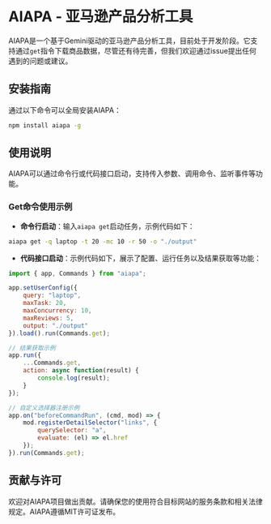 # AIAPA - 亚马逊产品分析工具

AIAPA是一个基于Gemini驱动的亚马逊产品分析工具，目前处于开发阶段。它支持通过`get`指令下载商品数据，尽管还有待完善，但我们欢迎通过issue提出任何遇到的问题或建议。

## 安装指南

通过以下命令可以全局安装AIAPA：

```sh
npm install aiapa -g
```

## 使用说明

AIAPA可以通过命令行或代码接口启动，支持传入参数、调用命令、监听事件等功能。

### Get命令使用示例

- **命令行启动**：输入`aiapa get`启动任务，示例代码如下：

```sh
aiapa get -q laptop -t 20 -mc 10 -r 50 -o "./output"
```

- **代码接口启动**：示例代码如下，展示了配置、运行任务以及结果获取等功能：

```javascript
import { app, Commands } from "aiapa";

app.setUserConfig({
    query: "laptop",
    maxTask: 20,
    maxConcurrency: 10,
    maxReviews: 5,
    output: "./output"
}).load().run(Commands.get);

// 结果获取示例
app.run({
    ...Commands.get,
    action: async function(result) {
        console.log(result);
    }
});

// 自定义选择器注册示例
app.on("beforeCommandRun", (cmd, mod) => {
    mod.registerDetailSelector("links", {
        querySelector: "a",
        evaluate: (el) => el.href
    });
}).run(Commands.get);
```

## 贡献与许可

欢迎对AIAPA项目做出贡献。请确保您的使用符合目标网站的服务条款和相关法律规定。AIAPA遵循MIT许可证发布。